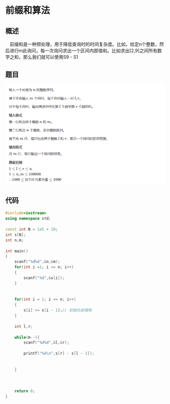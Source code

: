 # 前缀和算法

## 概述

&emsp;前缀和是一种预处理，用于降低查询时的时间复杂度。比如，给定n个整数，然后进行m此询问，每一次询问求出一个区间内部值和。比如求出[2,9]之间所有数字之和，那么我们就可以使用S9 - S1

## 题目
![图 1](../../images/18efe3c034b98ded4ca69d08a3f1acb6d8a89830a7921ed8259e89d56ddf5209.png)  


## 代码

```cpp
#include<iostream>
using namespace std;

const int N = 1e5 + 10;
int s[N];
int n,m;

int main()
{
    scanf("%d%d",&n,&m);
    for(int i =1; i <= n; i++)
    {
        scanf("%d",&s[i]);
    }
    
    
    for(int i = 1; i <= n; i++)
    {
        s[i] += s[i - 1];// 初始化前缀和
    }
    
    int l,r;
    
    while(m--){
        scanf("%d%d",&l,&r);
        
        printf("%d\n",s[r] - s[l - 1]);
        
        
    }
    
    
    
    return 0;
}



```


